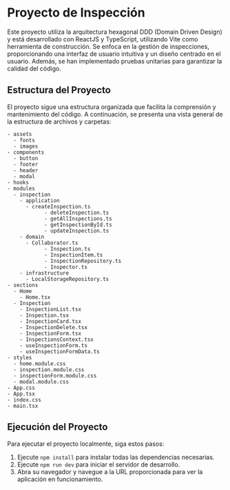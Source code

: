 # Proyecto de Inspección

Este proyecto utiliza la arquitectura hexagonal DDD (Domain Driven Design) y está desarrollado con ReactJS y TypeScript, utilizando Vite como herramienta de construcción. Se enfoca en la gestión de inspecciones, proporcionando una interfaz de usuario intuitiva y un diseño centrado en el usuario. Además, se han implementado pruebas unitarias para garantizar la calidad del código.

## Estructura del Proyecto

El proyecto sigue una estructura organizada que facilita la comprensión y mantenimiento del código. A continuación, se presenta una vista general de la estructura de archivos y carpetas:

```plaintext
- assets
  - fonts
  - images
- components
  - button
  - footer
  - header
  - modal
- hooks
- modules
  - inspection
    - application
      - createInspection.ts
			- deleteInspection.ts
			- getAllInspections.ts
			- getInspectionById.ts
			- updateInspection.ts
    - domain
      - Collaborator.ts
			- Inspection.ts
			- InspectionItem.ts
			- InspectionRepository.ts
			- Inspector.ts
    - infrastructure
      - LocalStorageRepository.ts
- sections
  - Home
    - Home.tsx
  - Inspection
    - InspectionList.tsx
    - Inspection.tsx
    - InspectionCard.tsx
    - InspectionDelete.tsx
    - InspectionForm.tsx
    - InspectionsContext.tsx
    - useInspectionForm.ts
    - useInspectionFormData.ts
- styles
  - home.module.css
  - inspection.module.css
  - inspectionForm.module.css
  - modal.module.css
- App.css
- App.tsx
- index.css
- main.tsx
```

## Ejecución del Proyecto
Para ejecutar el proyecto localmente, siga estos pasos:

1. Ejecute `npm install` para instalar todas las dependencias necesarias.
2. Ejecute `npm run dev` para iniciar el servidor de desarrollo.
3. Abra su navegador y navegue a la URL proporcionada para ver la aplicación en funcionamiento.